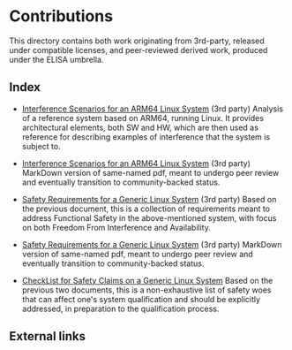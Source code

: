 # Contributions

This directory contains both work originating from 3rd-party, released under
compatible licenses, and peer-reviewed derived work, produced under the
ELISA umbrella.

## Index
* [Interference Scenarios for an ARM64 Linux System](Interference_Scenarios_for_an_ARM64_Linux_System.pdf)
  (3rd party) Analysis of a reference system based on ARM64, running Linux.
  It provides architectural elements, both SW and HW, which are then used
  as reference for describing examples of interference that the system is
  subject to.
* [Interference Scenarios for an ARM64 Linux System](Interference_Scenarios_for_an_ARM64_Linux_System.md)
  (3rd party) MarkDown version of same-named pdf, meant to undergo peer
  review and eventually transition to community-backed status.
  
* [Safety Requirements for a Generic Linux System](Safety_Requirements_for_a_Generic_Linux_System.pdf)
  (3rd party) Based on the previous document, this is a collection of
  requirements meant to address Functional Safety in the above-mentioned
  system, with focus on both Freedom From Interference and Availability.
* [Safety Requirements for a Generic Linux System](Safety_Requirements_for_a_Generic_Linux_System.md)
  (3rd party) MarkDown version of same-named pdf, meant to undergo peer
  review and eventually transition to community-backed status.
  

* [CheckList for Safety Claims on a Generic Linux System](CheckList_for_Safety_Claims_on_a_Generic_Linux_System.md)
  Based on the previous two documents, this is a non-exhaustive list of safety woes that can affect one's system qualification and should be explicitly addressed, in preparation to the qualification process.
  
## External links
